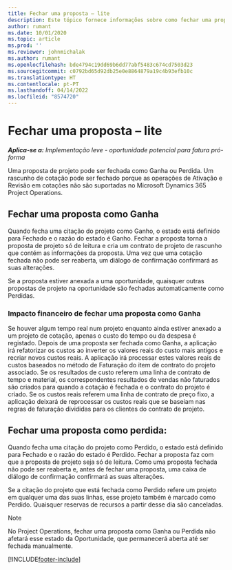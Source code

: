 ```yaml
---
title: Fechar uma proposta – lite
description: Este tópico fornece informações sobre como fechar uma proposta no Project Operations.
author: rumant
ms.date: 10/01/2020
ms.topic: article
ms.prod: ''
ms.reviewer: johnmichalak
ms.author: rumant
ms.openlocfilehash: bde4794c19dd69b6dd77abf5483c674cd7503d23
ms.sourcegitcommit: c0792bd65d92db25e0e8864879a19c4b93efb10c
ms.translationtype: HT
ms.contentlocale: pt-PT
ms.lasthandoff: 04/14/2022
ms.locfileid: "8574720"
---
```

# <a name="close-a-quote---lite"></a>Fechar uma proposta – lite

_**Aplica-se a:** Implementação leve - oportunidade potencial para fatura pró-forma_

Uma proposta de projeto pode ser fechada como Ganha ou Perdida. Um rascunho de cotação pode ser fechado porque as operações de Ativação e Revisão em cotações não são suportadas no Microsoft Dynamics 365 Project Operations.

## <a name="close-a-quote-as-won"></a>Fechar uma proposta como Ganha

Quando fecha uma citação do projeto como Ganho, o estado está definido para Fechado e o razão do estado é Ganho. Fechar a proposta torna a proposta de projeto só de leitura e cria um contrato de projeto de rascunho que contém as informações da proposta. Uma vez que uma cotação fechada não pode ser reaberta, um diálogo de confirmação confirmará as suas alterações.

Se a proposta estiver anexada a uma oportunidade, quaisquer outras propostas de projeto na oportunidade são fechadas automaticamente como Perdidas.

### <a name="financial-impact-of-closing-a-quote-as-won"></a>Impacto financeiro de fechar uma proposta como Ganha

Se houver algum tempo real num projeto enquanto ainda estiver anexado a um projeto de cotação, apenas o custo do tempo ou da despesa é registado. Depois de uma proposta ser fechada como Ganha, a aplicação irá refatorizar os custos ao inverter os valores reais do custo mais antigos e recriar novos custos reais. A aplicação irá processar estes valores reais de custos baseados no método de Faturação do item de contrato do projeto associado. Se os resultados de custo referem uma linha de contrato de tempo e material, os correspondentes resultados de vendas não faturados são criados para quando a cotação é fechada e o contrato do projeto é criado. Se os custos reais referem uma linha de contrato de preço fixo, a aplicação deixará de reprocessar os custos reais que se baseiam nas regras de faturação divididas para os clientes do contrato de projeto.

## <a name="closing-a-quote-as-lost"></a>Fechar uma proposta como perdida:

Quando fecha uma citação do projeto como Perdido, o estado está definido para Fechado e o razão do estado é Perdido. Fechar a proposta faz com que a proposta de projeto seja só de leitura. Como uma proposta fechada não pode ser reaberta e, antes de fechar uma proposta, uma caixa de diálogo de confirmação confirmará as suas alterações.

Se a citação do projeto que está fechada como Perdido refere um projeto em qualquer uma das suas linhas, esse projeto também é marcado como Perdido. Quaisquer reservas de recursos a partir desse dia são canceladas.

> [!NOTE]
> No Project Operations, fechar uma proposta como Ganha ou Perdida não afetará esse estado da Oportunidade, que permanecerá aberta até ser fechada manualmente.


[!INCLUDE[footer-include](../../includes/footer-banner.md)]